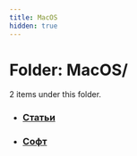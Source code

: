 ```yaml
---
title: MacOS
hidden: true
---
```

<style>
.page-listing {
 display: none; 
}
.article-title {
 display: none;
}
</style>

<h1 style="font-size: 1.75rem;">Folder: MacOS/</h1>

<p>2 items under this folder.</p>

<div>
  <ul class="section-ul">
    <li class="section-li">
      <div class="section">
        <div></div>
        <div class="desc">
          <h3>
            <a href="/MacOS/articles/" class="internal">Статьи</a>
          </h3>
        </div>
        <ul class="tags"></ul>
      </div>
    </li>
    <li class="section-li">
      <div class="section">
        <div></div>
        <div class="desc">
          <h3>
            <a href="/MacOS/soft/" class="internal">Софт</a>
          </h3>
        </div>
        <ul class="tags"></ul>
      </div>
    </li>
  </ul>
</div>



